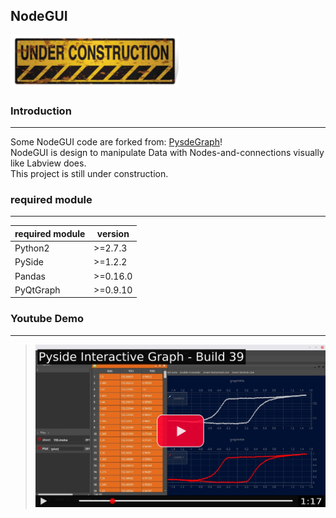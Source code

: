 ## NodeGUI
![under-construction](https://github.com/s910324/Sloth/blob/master/screen%20shots/under-construction.jpg?raw=true "under-construction")

### Introduction
------
  Some NodeGUI code are forked from: [PysdeGraph](https://github.com/eccam/PySideGraph "PysdeGraph")!  
  NodeGUI is design to manipulate Data with Nodes-and-connections visually like Labview does.  
  This project is still under construction.  


### required module
------

|required module|version|
|---|---|
|Python2|>=2.7.3|
|PySide|>=1.2.2|
|Pandas|>=0.16.0|
|PyQtGraph| >=0.9.10|


### Youtube Demo
-----
>[![Demo](https://github.com/s910324/Sloth/blob/master/screen%20shots/NightlyBuild%2039.jpeg)](https://www.youtube.com/watch?v=yXr62x98pXQ)
